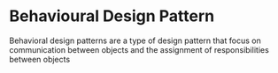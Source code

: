 # Behavioural Design Pattern

Behavioral design patterns are a type of design pattern that focus on communication between objects and the assignment of responsibilities between objects
